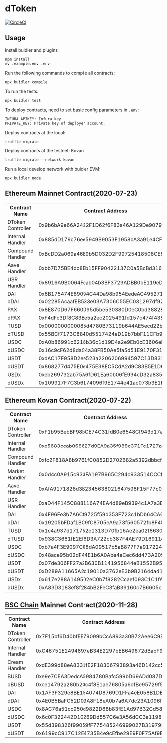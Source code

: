 # dToken

[![CircleCI](https://circleci.com/gh/dforce-network/dToken/tree/dev.svg?style=svg)](<(https://circleci.com/gh/dforce-network/dToken/tree/dev.svg?style=svg)>)

## Usage

Install buidler and plugins

```
npm install
mv .example.env .env
```

Run the following commands to compile all contracts:

```
npx buidler compile
```

To run the tests:

```
npx buidler test
```

To deploy contracts, need to set basic config parameters in `.env`:

```
INFURA_APIKEY: Infura key.
PRIVATE_KEY: Private key of deployer account.
```

Deploy contracts at the local:

```
truffle migrate
```

Deploy contracts at the testnet: Kovan.

```
truffle migrate --network kovan
```

Run a local develop network with buidler EVM:

```
npx buidler node
```

## Ethereum Mainnet Contract(2020-07-23)

<table>
	<tr>
        <th>Contract Name</th>
    	<th>Contract Address</th>
	</tr>
	<tr>
		<td> DToken Controller </td>
		<td> 0x9b6bA9e66A2422F1D62f6F83a46A129De907967b </td>
	</tr>
	<tr>
		<td> Internal Handler </td>
		<td> 0x885dD179c76ee5949B9053F1958bA3a91e4CF592 </td>
	</tr>
	<tr>
		<td> Compound Handler </td>
		<td> 0xBcDD2a069a46E9b5D032D2F99725418508CE6Aee </td>
	</tr>
	<tr>
		<td> Aave Handler </td>
		<td> 0xbb7D75BE4dc8Eb15FF90422137C0a5BcBd316953 </td>
	</tr>
	<tr>
		<td> USR Handler </td>
		<td> 0x8916A9B0064Feab04b3BF3729ADBB0bE119eD12D </td>
	</tr>
	<tr>
		<td> DAI </td>
		<td> 0x6B175474E89094C44Da98b954EedeAC495271d0F </td>
	</tr>
	<tr>
		<td> dDAI </td>
		<td> 0x02285AcaafEB533e03A7306C55EC031297df9224 </td>
	</tr>
	<tr>
		<td> PAX </td>
		<td> 0x8E870D67F660D95d5be530380D0eC0bd388289E1 </td>
	</tr>
	<tr>
		<td> dPAX </td>
		<td> 0xF4dFc3Df8C83Be5a2ec2025491fd157c474f438a </td>
	</tr>
	<tr>
		<td> TUSD </td>
		<td> 0x0000000000085d4780B73119b644AE5ecd22b376 </td>
	</tr>
	<tr>
		<td> dTUSD </td>
		<td> 0x55BCf7173C8840d5517424eD19b7bbF11CFb9F2B </td>
	</tr>
	<tr>
		<td> USDC </td>
		<td> 0xA0b86991c6218b36c1d19D4a2e9Eb0cE3606eB48 </td>
	</tr>
	<tr>
		<td> dUSDC </td>
		<td> 0x16c9cF62d8daC4a38FB50Ae5fa5d51E9170F3179 </td>
	</tr>
	<tr>
		<td> USDT </td>
		<td> 0xdAC17F958D2ee523a2206206994597C13D831ec7 </td>
	</tr>
	<tr>
		<td> dUSDT </td>
		<td> 0x868277d475E0e475E38EC5CdA2d9C83B5E1D9fc8 </td>
	</tr>
	<tr>
		<td> USDx </td>
		<td> 0xeb269732ab75A6fD61Ea60b06fE994cD32a83549 </td>
	</tr>
	<tr>
		<td> dUSDx </td>
		<td> 0x109917F7C3b6174096f9E1744e41ac073b3E1F72 </td>
	</tr>
</table>

## Ethereum Kovan Contract(2020-07-22)

<table>
	<tr>
        <th>Contract Name</th>
    	<th>Contract Address</th>
	</tr>
	<tr>
		<td> DToken Controller </td>
		<td> 0xF1b95BebBF98bCE74C31fdB0e6548Cf943d17a08 </td>
	</tr>
	<tr>
		<td> Internal Handler </td>
		<td> 0xe5683ccab068627d9EA9a35f988c371Fc1727aF5 </td>
	</tr>
	<tr>
		<td> Compound Handler </td>
		<td> 0xfc2F818A8b9761fC0852D2702B82a5392dbbcfe1 </td>
	</tr>
	<tr>
		<td> Market Handler </td>
		<td> 0x0d4c0A915c933FA197B965C294c933514CCCf4B1 </td>
	</tr>
	<tr>
		<td> Aave Handler </td>
		<td> 0xAfA9171828d3B2345638021647598F15F77c0e3A </td>
	</tr>
	<tr>
		<td> USR Handler </td>
		<td> 0xaD44F145C888116A74EA4d89eB9394c1A7a3E317 </td>
	</tr>
	<tr>
		<td> DAI </td>
		<td> 0x4F96Fe3b7A6Cf9725f59d353F723c1bDb64CA6Aa </td>
	</tr>
	<tr>
		<td> dDAI </td>
		<td> 0x19205bFDaf1BC9fC8705eA9a73f560572fb8F455 </td>
	</tr>
	<tr>
		<td> TUSD </td>
		<td> 0x1c4a937d171752e1313D70fb16Ae2ea02f86303e </td>
	</tr>
	<tr>
		<td> dTUSD </td>
		<td> 0x938C3681fE2Ef6D3A722cb387F4AE79D16911c3A </td>
	</tr>
	<tr>
		<td> USDC </td>
		<td> 0xb7a4F3E9097C08dA09517b5aB877F7a917224ede </td>
	</tr>
	<tr>
		<td> dUSDC </td>
		<td> 0x48ace95b02dF44E1b6A0Abe4eCec6dd473A20591 </td>
	</tr>
	<tr>
		<td> USDT </td>
		<td> 0x07de306FF27a2B630B1141956844eB1552B956B5 </td>
	</tr>
	<tr>
		<td> dUSDT </td>
		<td> 0xD289A11665A2c19010a3762eE3b9B2164da41b63 </td>
	</tr>
	<tr>
		<td> USDx </td>
		<td> 0x617e288A149502eC0b7f8282Ccaef093C1C1fAbF </td>
	</tr>
	<tr>
		<td> dUSDx </td>
		<td> 0xA83D3183ef8f284bB2FeC3faB39160c7B6605c48 </td>
	</tr>
</table>


## [BSC Chain](https://bscscan.com/) Mainnet Contract(2020-11-28)

<table>
	<tr>
        <th>Contract Name</th>
    	<th>Contract Address</th>
	</tr>
	<tr>
		<td> DToken Controller </td>
		<td> 0x7F15bf6D40bfEE79099bCcA893a30B72Aee6C9Eb </td>
	</tr>
	<tr>
		<td> Internal Handler </td>
		<td> 0xC46751E2494897eB34E2297bEB649672dBabF975 </td>
	</tr>
	<tr>
		<td> Cream Handler </td>
		<td> 0xdE399d88eA8331fE2F18306793893a46D142cc5f </td>
	</tr>
	<tr>
		<td> BUSD </td>
		<td> 0xe9e7CEA3DedcA5984780Bafc599bD69ADd087D56 </td>
	</tr>
	<tr>
		<td> dBUSD </td>
		<td> 0xce14792a280b20c4f8E1ae76805a6dfBe95729f5 </td>
	</tr>
	<tr>
		<td> DAI </td>
		<td> 0x1AF3F329e8BE154074D8769D1FFa4eE058B1DBc3 </td>
	</tr>
	<tr>
		<td> dDAI </td>
		<td> 0x4E0B5BaFC52D09A8F18eA0b7a6A7dc23A1096f99 </td>
	</tr>
	<tr>
		<td> USDC </td>
		<td> 0x8AC76a51cc950d9822D68b83fE1Ad97B32Cd580d </td>
	</tr>
	<tr>
		<td> dUSDC </td>
		<td> 0x6c0F322442D10269Dd557C6e3A56dCC3a1198524 </td>
	</tr>
	<tr>
		<td> USDT </td>
		<td> 0x55d398326f99059fF775485246999027B3197955 </td>
	</tr>
	<tr>
		<td> dUSDT </td>
		<td> 0x6199cC917C12E4735B4e9cEfbe29E9F0F75Af9E5 </td>
	</tr>
</table>
